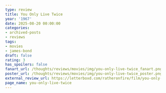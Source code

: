```yaml
---
type: review
title: You Only Live Twice
year: '1967'
date: 2025-08-20 00:00:00
categories:
- archived-posts
- reviews
tags:
- movies
- james-bond
draft: false
rating: 3
has_spoilers: false
fanart_url: /thoughts/reviews/movies/img/you-only-live-twice_fanart.png
poster_url: /thoughts/reviews/movies/img/you-only-live-twice_poster.png
external_review_url: https://letterboxd.com/ratheronfire/film/you-only-live-twice/
page_name: you-only-live-twice
---
```


